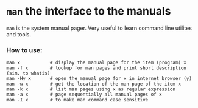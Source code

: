 # `man` the interface to the manuals

`man` is the system manual pager. Very useful to learn command line utilites and tools.

### How to use:

```
man x           # display the manual page for the item (program) x
man -f x        # lookup for man pages and print short description (sim. to whatis)
man -Hy x       # open the manual page for x in internet browser (y)
man -w x        # get the location of the man page of the item x
man -k x        # list man pages using x as regular expression
man -a x        # page sequentially all manual pages of x
man -I x        # to make man command case sensitive
```
